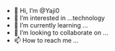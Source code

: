 - 👋 Hi, I’m @Yaji0
- 👀 I’m interested in ...technology
- 🌱 I’m currently learning ...
- 💞️ I’m looking to collaborate on ...
- 📫 How to reach me ...

<!---
Yaji0/Yaji0 is a ✨ special ✨ repository because its `README.md` (this file) appears on your GitHub profile.
You can click the Preview link to take a look at your changes.
--->
